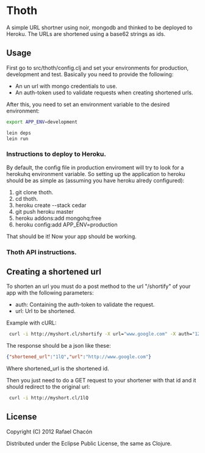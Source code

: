 # Thoth

A simple URL shortner using noir, mongodb and thinked to be deployed to Heroku.
The URLs are shortened using a base62 strings as ids.

## Usage

First go to src/thoth/config.clj and set your environments  for production,
development and test. Basically you need to provide the following:

* An un url with mongo credentials to use.
* An auth-token used to validate requests when creating shortened urls.

After this, you need to set an environment variable to the desired environment:

```bash
export APP_ENV=development
```

```bash
lein deps
lein run
```

### Instructions to deploy to Heroku.

By default, the config file in production enviroment will try to look for a
herokuhq environment variable. So setting up the application to heroku should
be as simple as (assuming you have heroku alredy configured):

1. git clone thoth.
2. cd thoth.
3. heroku create --stack cedar
4. git push heroku master
5. heroku addons:add mongohq:free
6. heroku config:add APP_ENV=production

That should be it! Now your app should be working.

### Thoth API instructions.

## Creating a shortened url

To shorten an url you must do a post method to the url "/shortify" of your app with the following
parameters:

- auth: Containing the auth-token to validate the request.
- url: Url to be shortened.

Example with cURL:

```bash
 curl -i http://myshort.cl/shortify -X url="www.google.com" -X auth="12345678"
```

The response should be a json like these:
```json
{"shortened_url":"1lQ","url":"http://www.google.com"}
```
Where shortened_url is the shortened id.

Then you just need to do a GET  request to your shortener with that id and it
should redirect to the original url:
```bash
 curl -i http://myshort.cl/1lQ
```
## License

Copyright (C) 2012 Rafael Chacón

Distributed under the Eclipse Public License, the same as Clojure.

